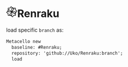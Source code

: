 ![Renraku logo](media/logo_30.png)Renraku
=======

load specific `branch` as:

    Metacello new
      baseline: #Renraku;
      repository: 'github://Uko/Renraku:branch';
      load
